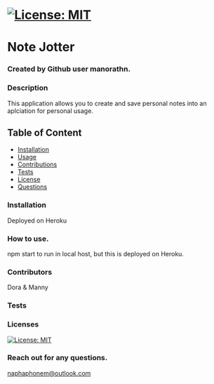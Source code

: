 
# [![License: MIT](https://img.shields.io/badge/License-MIT-yellow.svg)](https://opensource.org/licenses/MIT)

# Note Jotter

### Created by Github user manorathn.

### Description
This application allows you to create and save personal notes into an aplciation for personal usage. 

## Table of Content
* [Installation](#installation)
* [Usage](#usage)
* [Contributions](#contributions)
* [Tests](#tests)
* [License](#license)
* [Questions](#questions)

### Installation
Deployed on Heroku 

### How to use.
npm start to run in local host, but this is deployed on Heroku. 

### Contributors
Dora & Manny 

### Tests
 

### Licenses
[![License: MIT](https://img.shields.io/badge/License-MIT-yellow.svg)](https://opensource.org/licenses/MIT)

### Reach out for any questions.
naphaphonem@outlook.com 

